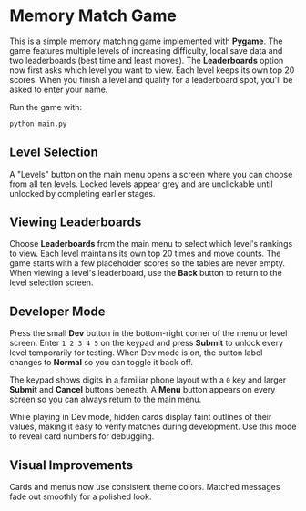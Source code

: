 # Memory Match Game

This is a simple memory matching game implemented with **Pygame**. The game features
multiple levels of increasing difficulty, local save data and two leaderboards
(best time and least moves). The **Leaderboards** option now first asks which
level you want to view. Each level keeps its own top 20 scores. When you finish
a level and qualify for a leaderboard spot, you'll be asked to enter your name.

Run the game with:

```bash
python main.py
```

## Level Selection
A "Levels" button on the main menu opens a screen where you can choose from all ten levels. Locked levels appear grey and are unclickable until unlocked by completing earlier stages.

## Viewing Leaderboards
Choose **Leaderboards** from the main menu to select which level's rankings to view. Each level maintains its own top 20 times and move counts. The game starts with a few placeholder scores so the tables are never empty. When viewing a level's leaderboard, use the **Back** button to return to the level selection screen.

## Developer Mode
Press the small **Dev** button in the bottom-right corner of the menu or level screen. Enter `1 2 3 4 5` on the keypad and press **Submit** to unlock every level temporarily for testing. When Dev mode is on, the button label changes to **Normal** so you can toggle it back off.

The keypad shows digits in a familiar phone layout with a `0` key and larger **Submit** and **Cancel** buttons beneath. A **Menu** button appears on every screen so you can always return to the main menu.

While playing in Dev mode, hidden cards display faint outlines of their values, making it easy to verify matches during development. Use this mode to reveal card numbers for debugging.


## Visual Improvements
Cards and menus now use consistent theme colors. Matched messages fade out smoothly for a polished look.
